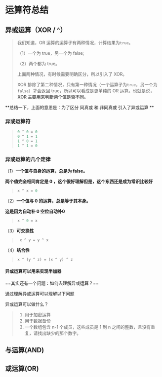 # 运算符总结

## 异或运算（XOR / ^）

> 我们知道，OR 运算的运算子有两种情况，计算结果为`true`。
>
> （1）一个为 true，另一个为 false;
>
> （2）两个都为 true。
>
> 上面两种情况，有时候需要明确区分，所以引入了 XOR。
>
> XOR 排除了第二种情况，只有第一种情况（一个运算子为`true`，另一个为`false`）才会返回 true，所以可以看成是更单纯的 OR 运算。也就是说， **XOR 主要用来判断两个值是否不同。** 

**总结一下，上面的意思是：为了区分 同真或 和 非同真或 引入了异或运算 **

### 异或运算符

> ```javascript
> 0 ^ 0 = 0
> 0 ^ 1 = 1
> 1 ^ 0 = 1
> 1 ^ 1 = 0
> ```

### 异或运算的几个定律

（1）**一个值与自身的运算，总是为 false。**

**两个值完全相同肯定是 0 ，这个很好理解但是，这个东西还是成为常识比较好**

> ```javascript
> x ^ x = 0
> ```

（2）**一个值与 0 的运算，总是等于其本身。**

**这是因为自动补 0 空位自动补0**

> ```javascript
> x ^ 0 = x
> ```

（3）**可交换性**

> ```javascript
>  x ^ y = y ^ x
> ```

（4）**结合性**

> ```javascript
> x ^ (y ^ z) = (x ^ y) ^ z
> ```

#### 异或运算可以用来实现半加器

==其实还有一个问题：如何去理解异或运算？==

通过理解异或运算可以理解以下问题

异或运算可以做什么？

> 1. 用于加密运算
> 2. 用于数据备份
> 3. 一个数组包含 n-1 个成员，这些成员是 1 到 n 之间的整数，且没有重复，请找出缺少的那个数字。

## 与运算(AND)

## 或运算(OR)

